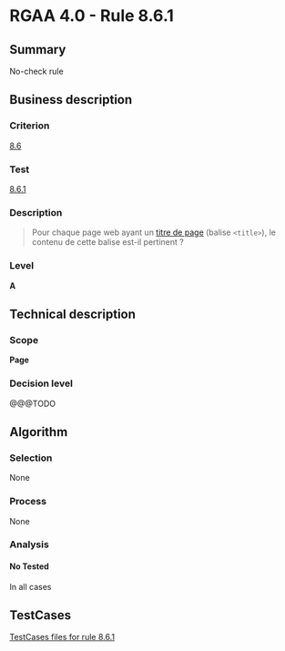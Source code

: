 # RGAA 4.0 - Rule 8.6.1

## Summary
No-check rule


## Business description

### Criterion
[8.6](https://www.numerique.gouv.fr/publications/rgaa-accessibilite/methode/criteres/#crit-8-6)

### Test
[8.6.1](https://www.numerique.gouv.fr/publications/rgaa-accessibilite/methode/criteres/#test-8-6-1)

### Description
> Pour chaque page web ayant un [titre de page](https://www.numerique.gouv.fr/publications/rgaa-accessibilite/methode/glossaire/#titre-de-page) (balise `<title>`), le contenu de cette balise est-il pertinent ?

### Level
**A**


## Technical description

### Scope
**Page**

### Decision level
@@@TODO


## Algorithm

### Selection
None

### Process
None

### Analysis

#### No Tested
In all cases


##  TestCases

[TestCases files for rule 8.6.1](https://gitlab.com/asqatasun/Asqatasun/-/tree/v5/rules/rules-rgaa4.0/src/test/resources/testcases/rgaa40//Rgaa40Rule080601/)


